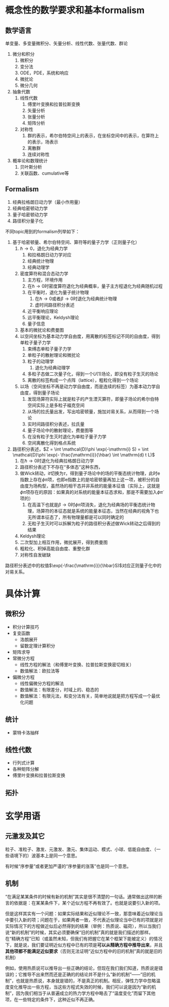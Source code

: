 # 概念性的数学要求和基本formalism

## 数学语言

单变量、多变量微积分、矢量分析、线性代数、张量代数、群论

1. 微分和积分
   1. 微积分
   2. 变分法
   3. ODE，PDE，系统和响应
   4. 微扰论
   5. 微分几何
2. 抽象代数
   1. 线性代数
      1. 傅里叶变换和拉普拉斯变换
      2. 矢量分析
      3. 张量分析
      4. 矩阵分析
   2. 对称性
      1. 群的表示，希尔伯特空间上的表示，在坐标空间中的表示，在算符上的表示，场表示
      2. 离散群
      3. 连续对称性
3. 概率论和数理统计
   1. 贝叶斯分析
   2. 关联函数、cumulative等

## Formalism

1. 经典拉格朗日动力学（最小作用量）
2. 经典哈密顿动力学
3. 量子哈密顿动力学
4. 路径积分量子化

不同topic用到的formalism列举如下：

1. 基于哈密顿量、希尔伯特空间、算符等的量子力学（正则量子化）
   1. $\hbar \to 0$，退化为经典力学
      1. 和拉格朗日动力学对应
      2. 经典统计物理
      3. 经典动理学
   2. 密度算符和混合态动力学
      1. 主方程，环境作用
      2. 在$\hbar \to 0$时密度算符退化为经典概率，量子主方程退化为经典随机过程
      3. 在平衡时，退化为量子统计物理
         1. 在$\hbar \to 0$或者$\beta \to 0$时退化为经典统计物理
         2. 虚时间路径积分表述
      4. 近平衡响应理论
      5. 远平衡理论，Keldysh理论
      6. 量子信息
   3. 基本的微扰论和费曼图
   4. 以空间坐标为基本动力学自由度，用离散的标签标记不同的自由度，得到单粒子量子力学
      1. 束缚态单粒子量子力学
      2. 单粒子的散射理论和微扰论
      3. 粒子的动理学
         1. 退化为经典动理学
      4. 多粒子态做二次量子化，得到一个$U(1)$场论，即没有粒子生灭的场论
      5. 离散的标签构成一个点阵（lattice），粗粒化得到一个场论
   5. 以场（空间坐标不再是动力学自由度，而是连续的标签）为基本动力学自由度，得到量子场论
      1. 发现场算符实际上就是粒子的产生湮灭算符，即量子场论的希尔伯特空间实际上是多粒子福克空间
      2. 从场的拉氏量出发，写出哈密顿量，施加对易关系，从而得到一个场论
      3. 实时间路径积分表述，拉氏量
      4. 量子场论中的散射理论，费曼图等
      5. 在没有粒子生灭时退化为单粒子量子力学
      6. 空间离散化得到格点系统
2. 路径积分表述，$Z = \int \mathcal{D}\phi \exp(-\mathrm{i} S) = \int \mathcal{D}\phi \exp(- \frac{\mathrm{i}}{\hbar} \int \mathrm{d} t L)$
   1. 在$\hbar \to 0$时退化为经典拉格朗日动力学
   2. 路径积分表述下不存在“多体态”这种东西，
   3. 做Wick转动，$\mathrm{i}t$切换为$\tau$，得到量子场论中的场的平衡态统计物理，此时$\mathrm{e}$指数上存在$\phi \dot{\pi}$项，也即$\mathrm{e}$指数上的是哈密顿量再加上这一项，被积分的自由度为场构型，虽然场的相干态并非系统的能量本征值（实际上，这就是$\phi \dot{\pi}$项存在的原因：如果真的对系统的能量本征态求和，那是不需要加入$\phi \dot{\pi}$项的）
      1. 在高温下也就是$\beta \to 0$时$\phi \dot{\pi}$项消失，退化为经典场的平衡态统计物理，场算符的本征态就是系统的能量本征态，当然在经典的视角下也无所谓本征态了，所有物理量都是可以同时确定的
      2. 无粒子生灭时可以拆解为粒子的路径积分表述做Wick转动之后得到的结果
   4. Keldysh理论
   5. 二次型加上相互作用，微扰展开，得到费曼图
   6. 粗粒化、积掉高能自由度、重整化群
   7. 对称性自发破缺

路径积分表述中的权值$\exp(-\frac{\mathrm{i}}{\hbar}S)$对应正则量子化中的对易关系。

# 具体计算

## 微积分

- 积分计算技巧
- 复变函数
  - 洛朗展开
  - 留数定理计算积分
- 矩阵求导
- 常微分方程
  - 线性方程的解法（和傅里叶变换、拉普拉斯变换密切相关）
  - 数值解法：欧拉法等
- 偏微分方程
  - 线性偏微分方程的解法
  - 数值解法：有限差分，时域上的、稳态的
  - 数值解法：有限元法，和变分法有关，简单地说就是把方程写成一个最优化问题

## 统计

- 蒙特卡洛抽样

## 线性代数

- 行列式计算
- 各种矩阵分解
- 傅里叶变换和拉普拉斯变换

## 拓扑

# 玄学用语

## 元激发及其它

粒子、准粒子、激发、元激发、激元、集体运动、模式、小球、低能自由度、（一些语境下的）波基本上是同一个意思。

有时候“序参量”或者更加严谨的“序参量的涨落”也是同一个意思。

## 机制

“在满足某某条件的时候有新的机制”其实是很不清楚的一句话。通常做出这样的断言的依据是：在某某条件下，某个近似方程不再有效了。也就是说要引入新的项。

但是这样其实有一个问题：如果实际结果和近似理论不一致，那意味着近似理论当中要引入新的项；问题在于，如果两者一致，不代表近似理论当中已有的项就是对实际情况下的方程做近似后必然得到的结果（举例：热质说、磁荷），所以当我们说“新的机制”的时候，其实必须要确保“旧的机制”真的就是我们描述的那样。在“精确方程”已知（或虽然未知，但我们有把握它在某个框架下能被定义）的情况下，就是说，我们要证明近似方程中已有的项是**可以从精确方程中推导出来**，并且**其他项都不能满足近似要求**（否则无法证明“近似方程中的旧的机制”真的就是旧的机制）

例如，使用热质说可以推导出一些正确的结论，但现在我们我们知道，热质说是错误的；它推导不出来然而还是正确的的结论并不是什么“新的机制”——“旧的机制”，也就是热质说，本身就是错的，不是真正的机制。相反，弹性力学中忽略温度变化推导出一些方程，当这些方程式失效的时候，我们可以说是因为“新的机制”，因为我们相当于从普遍成立的热力学方程中略去了“温度变化”而留下其他项，在一些特定的条件下，这种近似不再正确。